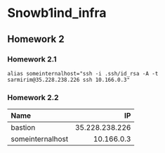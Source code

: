 # Snowb1ind_infra

## Homework 2

### Homework 2.1

```shell
alias someinternalhost="ssh -i .ssh/id_rsa -A -t sarmirim@35.228.238.226 ssh 10.166.0.3"
```

### Homework 2.2

| Name             |             IP |
| :--------------- | -------------: |
| bastion          | 35.228.238.226 |
| someinternalhost |     10.166.0.3 |
